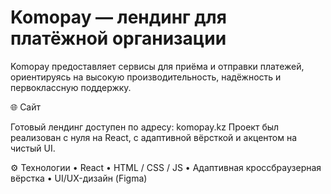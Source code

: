 # Komopay — лендинг для платёжной организации
Komopay предоставляет сервисы для приёма и отправки платежей, ориентируясь на высокую производительность, надёжность и первоклассную поддержку.

🌐 Сайт

Готовый лендинг доступен по адресу: komopay.kz
Проект был реализован с нуля на React, с адаптивной вёрсткой и акцентом на чистый UI.

⚙️ Технологии
	•	React
	•	HTML / CSS / JS
	•	Адаптивная кроссбраузерная вёрстка
	•	UI/UX-дизайн (Figma)

